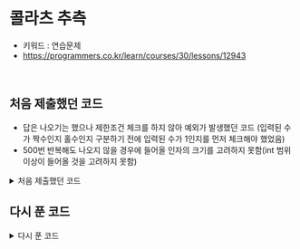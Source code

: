 # 콜라츠 추측
- 키워드 : 연습문제 
- https://programmers.co.kr/learn/courses/30/lessons/12943

<br>

## 처음 제출했던 코드
- 답은 나오기는 했으나 제한조건 체크를 하지 않아 예외가 발생했던 코드
	(입력된 수가 짝수인지 홀수인지 구분하기 전에 입력된 수가 1인지를 먼저 체크해야 했었음)
- 500번 반복해도 나오지 않을 경우에 들어올 인자의 크기를 고려하지 못함(int 범위 이상이 들어올 것을 고려하지 못함)


<details>
<summary>처음 제출했던 코드</summary>
<div markdown="1">     

```java
	public static int solution(int num) {
        int answer = 0;
        int curr = num;
        
        while(answer < 500) {        	
	        if(curr % 2 == 0) {	
	        	curr = (int) Math.floor(curr / 2);
	        }else {
	        	curr = (curr * 3) + 1;
	        }
	        answer++;
	        System.out.println("[" + answer + "]curr: " + curr);
	        
	        if(curr == 1) {
	        	break;
	        }
        }
        if (answer == 500) {
        	answer = -1;
        }
        //System.out.println("answer: " + answer + " / curr: " + curr);
        
        return answer;
    }
```

</div>
</details>




## 다시 푼 코드 

<details>
<summary>다시 푼 코드</summary>
<div markdown="1">     

```java
    public static int solution2(long num) {
		System.out.println("::::: 다시 풀기(1) :::::");
        int answer = 0;
        
        while(true) {	//num이 1이 될 때 까지 반복
        	if(num == 1) {
	        	break;
	        }
        	
	        if(num % 2 == 0) {
	        	num /= 2;
	        }else {
	        	num = num * 3 + 1;
	        }	        
	        answer++;
	        //System.out.println("num: " + num);
	        if(answer == 500) {
	        	answer = -1;
	        	break;
	        }
        }
        System.out.println("answer: " + answer);
        return answer;
    }
```

</div>
</details>


 





